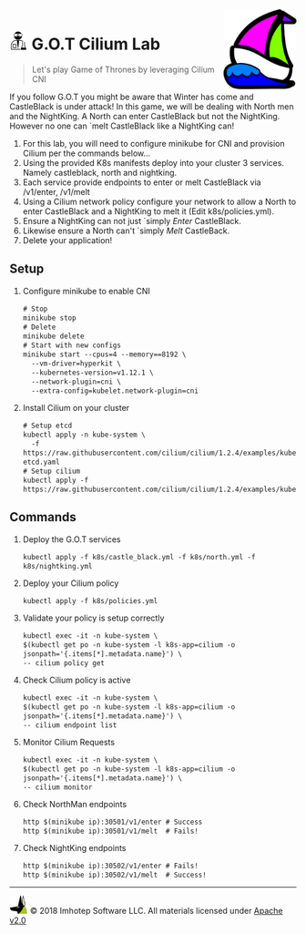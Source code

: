 <img src="../assets/k8sland.png" align="right" width="128" height="auto"/>


# <img src="../assets/lab.png" width="32" height="auto"/> G.O.T Cilium Lab

> Let's play Game of Thrones by leveraging Cilium CNI

If you follow G.O.T you might be aware that Winter has come and CastleBlack is under attack!
In this game, we will be dealing with North men and the NightKing. A North can enter
CastleBlack but not the NightKing. However no one can `melt CastleBlack like a NightKing can!

1. For this lab, you will need to configure minikube for CNI and provision Cilium
   per the commands below...
1. Using the provided K8s manifests deploy into your cluster 3 services. Namely
   castleblack, north and nightking.
1. Each service provide endpoints to enter or melt CastleBlack via /v1/enter, /v1/melt
1. Using a Cilium network policy configure your network to allow a North to enter
   CastleBlack and a NightKing to melt it (Edit k8s/policies.yml).
1. Ensure a NightKing can not just `simply *Enter* CastleBlack.
1. Likewise ensure a North can't `simply *Melt* CastleBack.
1. Delete your application!

## Setup

1. Configure minikube to enable CNI

    ```shell
    # Stop
    minikube stop
    # Delete
    minikube delete
    # Start with new configs
    minikube start --cpus=4 --memory==8192 \
      --vm-driver=hyperkit \
      --kubernetes-version=v1.12.1 \
      --network-plugin=cni \
      --extra-config=kubelet.network-plugin=cni
    ```

2. Install Cilium on your cluster

    ```shell
    # Setup etcd
    kubectl apply -n kube-system \
      -f https://raw.githubusercontent.com/cilium/cilium/1.2.4/examples/kubernetes/addons/etcd/standalone-etcd.yaml
    # Setup cilium
    kubectl apply -f https://raw.githubusercontent.com/cilium/cilium/1.2.4/examples/kubernetes/1.10/cilium.yaml
    ```

## Commands

1. Deploy the G.O.T services

    ```shell
    kubectl apply -f k8s/castle_black.yml -f k8s/north.yml -f k8s/nightking.yml
    ```

1. Deploy your Cilium policy

    ```shell
    kubectl apply -f k8s/policies.yml
    ```

1. Validate your policy is setup correctly

    ```shell
    kubectl exec -it -n kube-system \
    $(kubectl get po -n kube-system -l k8s-app=cilium -o jsonpath='{.items[*].metadata.name}') \
    -- cilium policy get
    ```

1. Check Cilium policy is active

    ```shell
    kubectl exec -it -n kube-system \
    $(kubectl get po -n kube-system -l k8s-app=cilium -o jsonpath='{.items[*].metadata.name}') \
    -- cilium endpoint list
    ```

1. Monitor Cilium Requests

    ```shell
    kubectl exec -it -n kube-system \
    $(kubectl get po -n kube-system -l k8s-app=cilium -o jsonpath='{.items[*].metadata.name}') \
    -- cilium monitor
    ```

1. Check NorthMan endpoints

   ```shell
   http $(minikube ip):30501/v1/enter # Success
   http $(minikube ip):30501/v1/melt  # Fails!
   ```

1. Check NightKing endpoints

   ```shell
   http $(minikube ip):30502/v1/enter # Fails!
   http $(minikube ip):30502/v1/melt  # Success!
   ```

---
<img src="../assets/imhotep_logo.png" width="32" height="auto"/> © 2018 Imhotep Software LLC.
All materials licensed under [Apache v2.0](http://www.apache.org/licenses/LICENSE-2.0)